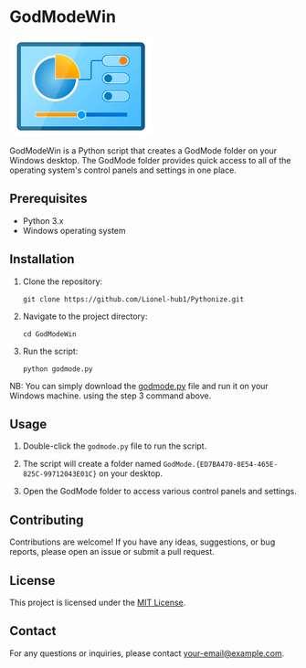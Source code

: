# GodModeWin

![GodModeWin Logo](./godmode.png)

GodModeWin is a Python script that creates a GodMode folder on your Windows desktop. The GodMode folder provides quick access to all of the operating system's control panels and settings in one place.

## Prerequisites

- Python 3.x
- Windows operating system

## Installation

1. Clone the repository:

   ```shell
   git clone https://github.com/Lionel-hub1/Pythonize.git
   ```

2. Navigate to the project directory:

   ```shell
   cd GodModeWin
   ```

3. Run the script:

   ```shell
   python godmode.py
   ```

NB: You can simply download the [godmode.py](./godmode.py) file and run it on your Windows machine. using the step 3 command above.

## Usage

1. Double-click the `godmode.py` file to run the script.

2. The script will create a folder named `GodMode.{ED7BA470-8E54-465E-825C-99712043E01C}` on your desktop.

3. Open the GodMode folder to access various control panels and settings.

## Contributing

Contributions are welcome! If you have any ideas, suggestions, or bug reports, please open an issue or submit a pull request.

## License

This project is licensed under the [MIT License](../LICENSE).

## Contact

For any questions or inquiries, please contact [your-email@example.com](mailto:ndabagajeanlionel@gmail.com).
